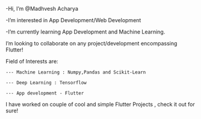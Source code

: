 -Hi, I’m @Madhvesh Acharya

-I’m interested in App Development/Web Development

-I’m currently learning App Development and Machine Learning.

 I’m looking to collaborate on any project/development encompassing Flutter!
 
  Field of Interests are:

    --- Machine Learning : Numpy,Pandas and Scikit-Learn

    --- Deep Learning : Tensorflow

    --- App development - Flutter

I have worked on couple of cool and simple Flutter Projects , check it out for sure!
  
